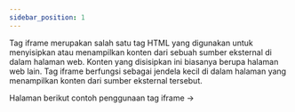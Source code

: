 ```yaml
---
sidebar_position: 1
---
```


Tag iframe merupakan salah satu tag HTML yang digunakan untuk menyisipkan atau menampilkan konten dari sebuah sumber eksternal di dalam halaman web. Konten yang disisipkan ini biasanya berupa halaman web lain. Tag iframe berfungsi sebagai jendela kecil di dalam halaman yang menampilkan konten dari sumber eksternal tersebut. 

Halaman berikut contoh penggunaan tag iframe ->